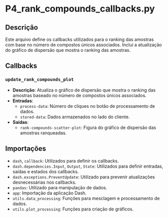 # P4_rank_compounds_callbacks.py

## Descrição
Este arquivo define os callbacks utilizados para o ranking das amostras com base no número de compostos únicos associados. Inclui a atualização do gráfico de dispersão que mostra o ranking das amostras.

## Callbacks

### `update_rank_compounds_plot`
- **Descrição**: Atualiza o gráfico de dispersão que mostra o ranking das amostras baseado no número de compostos únicos associados.
- **Entradas**:
  - `process-data`: Número de cliques no botão de processamento de dados.
  - `stored-data`: Dados armazenados no lado do cliente.
- **Saídas**:
  - `rank-compounds-scatter-plot`: Figura do gráfico de dispersão das amostras ranqueadas.

## Importações
- `dash`, `callback`: Utilizados para definir os callbacks.
- `dash.dependencies.Input`, `Output`, `State`: Utilizados para definir entradas, saídas e estados dos callbacks.
- `dash.exceptions.PreventUpdate`: Utilizado para prevenir atualizações desnecessárias nos callbacks.
- `pandas`: Utilizado para manipulação de dados.
- `app`: Importação da aplicação Dash.
- `utils.data_processing`: Funções para mesclagem e processamento de dados.
- `utils.plot_processing`: Funções para criação de gráficos.
